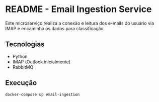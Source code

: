 # README - Email Ingestion Service

Este microserviço realiza a conexão e leitura dos e-mails do usuário via IMAP e encaminha os dados para classificação.

## Tecnologias
- Python
- IMAP (Outlook inicialmente)
- RabbitMQ

## Execução
```bash
docker-compose up email-ingestion
```

